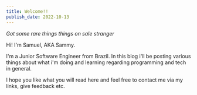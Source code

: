 ```yaml
---
title: Welcome!!
publish_date: 2022-10-13
---
```


*Got some rare things things on sale stranger*

Hi! I'm Samuel, AKA Sammy. 

I'm a Junior Software Engineer from Brazil. In this blog i'll be posting various things about what i'm doing and learning
regarding programming and tech in general. 

I hope you like what you will read here and feel free to contact me via my links, give feedback etc.
